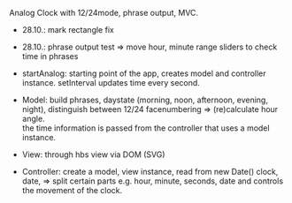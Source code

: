 Analog Clock with 12/24mode, phrase output, MVC.

+ 28.10.: mark rectangle fix 
+ 28.10.: phrase output test => move hour, minute range sliders to check time in phrases




+ startAnalog: starting point of the app, creates model and controller instance. setInterval updates time every second.
+ Model:  build phrases, daystate (morning, noon, afternoon, evening, night), distinguish between 12/24 facenumbering => (re)calculate hour angle.  
  the time information is passed from the controller that uses a model instance. 
+ View: through hbs view via DOM (SVG)
+ Controller: create a model, view instance, read from new Date() clock, date, => split certain parts e.g. hour, minute, seconds, date and controls the movement of the clock.
 
